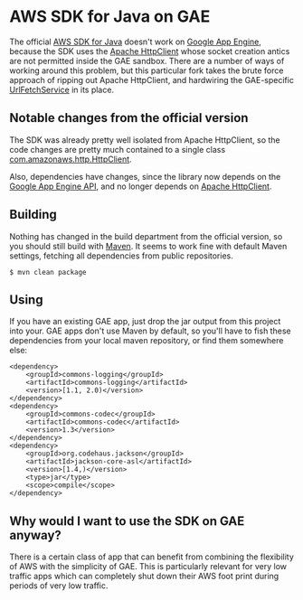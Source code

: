 # AWS SDK for Java on GAE

The official [AWS SDK for Java](http://aws.amazon.com/sdkforjava) doesn't work on [Google App Engine](http://code.google.com/appengine/), because the SDK uses the [Apache HttpClient](http://hc.apache.org/httpclient-3.x/) whose socket creation antics are not permitted inside the GAE sandbox.  There are a number of ways of working around this problem, but this particular fork takes the brute force approach of ripping out Apache HttpClient, and hardwiring the GAE-specific [UrlFetchService](http://code.google.com/appengine/docs/java/javadoc/com/google/appengine/api/urlfetch/URLFetchService.html) in its place.

## Notable changes from the official version

The SDK was already pretty well isolated from Apache HttpClient, so the code changes are pretty much contained to a single class [com.amazonaws.http.HttpClient](https://github.com/apcj/aws-sdk-for-java-on-gae/blob/master/src/main/java/com/amazonaws/http/HttpClient.java).

Also, dependencies have changes, since the library now depends on the [Google App Engine API](http://code.google.com/appengine/docs/java/overview.html), and no longer depends on [Apache HttpClient](http://hc.apache.org/httpclient-3.x/).

## Building

Nothing has changed in the build department from the official version, so you should still build with [Maven](http://maven.apache.org/).  It seems to work fine with  default Maven settings, fetching all dependencies from public repositories.

	$ mvn clean package

## Using

If you have an existing GAE app, just drop the jar output from this project into your.  GAE apps don't use Maven by default, so you'll have to fish these dependencies from your local maven repository, or find them somewhere else:

	<dependency>
	    <groupId>commons-logging</groupId>
	    <artifactId>commons-logging</artifactId>
	    <version>[1.1, 2.0)</version>
	</dependency>
	<dependency>
	    <groupId>commons-codec</groupId>
	    <artifactId>commons-codec</artifactId>
	    <version>1.3</version>
	</dependency>
	<dependency>
	    <groupId>org.codehaus.jackson</groupId>
	    <artifactId>jackson-core-asl</artifactId>
	    <version>[1.4,)</version>
	    <type>jar</type>
	    <scope>compile</scope>
	</dependency>

## Why would I want to use the SDK on GAE anyway?

There is a certain class of app that can benefit from combining the flexibility of AWS with the simplicity of GAE.  This is particularly relevant for very low traffic apps which can completely shut down their AWS foot print during periods of very low traffic.

